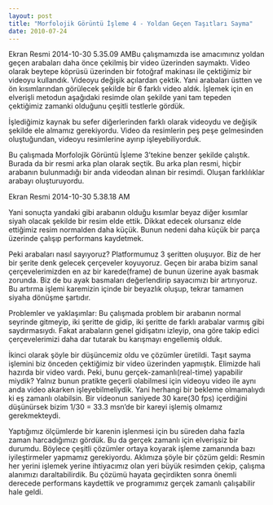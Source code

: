 ```yaml
---
layout: post
title: "Morfolojik Görüntü İşleme 4 - Yoldan Geçen Taşıtları Sayma"
date: 2010-07-24
---
```


Ekran Resmi 2014-10-30 5.35.09 AMBu çalışmamızda ise amacımınız yoldan geçen arabaları daha önce çekilmiş bir video üzerinden saymaktı. Video olarak beytepe köprüsü üzerinden bir fotoğraf makinası ile çektiğimiz bir videoyu kullandık. Videoyu değişik açılardan çektik. Yani arabaları üstten ve ön kısımlarından görülecek şekilde bir 6 farklı video aldık. İşlemek için en elverişli metodun aşağıdaki resimde olan şekilde yani tam tepeden çektiğimiz zamanki olduğunu çeşitli testlerle gördük.

İşlediğimiz kaynak bu sefer diğerlerinden farklı olarak videoydu ve değişik şekilde ele almamız gerekiyordu. Video da resimlerin peş peşe gelmesinden oluştuğundan, videoyu resimlerine ayırıp işleyebiliyorduk.

Bu çalışmada Morfolojik Görüntü İşleme 3’tekine benzer şekilde çalıştık. Burada da bir resmi arka plan olarak seçtik. Bu arka plan resmi, hiçbir arabanın bulunmadığı bir anda videodan alınan bir resimdi. Oluşan farklılıklar arabayı oluşturuyordu.

Ekran Resmi 2014-10-30 5.38.18 AM

Yani sonuçta yandaki gibi arabanın olduğu kısımlar beyaz diğer kısımlar siyah olacak şekilde bir resim elde ettik. Dikkat edecek olursanız elde ettiğimiz resim normalden daha küçük. Bunun nedeni daha küçük bir parça üzerinde çalışıp performans kaydetmek.

Peki arabaları nasıl sayıyoruz? Platformumuz 3 şeritten oluşuyor. Biz de her bir şerite denk gelecek çerçeveler koyuyoruz. Geçen bir araba bizim sanal çerçevelerimizden en az bir karede(frame) de bunun üzerine ayak basmak zorunda. Biz de bu ayak basmaları değerlendirip sayacımızı bir artırıyoruz. Bu artırma işlemi karemizin içinde bir beyazlık oluşup, tekrar tamamen siyaha dönüşme şartıdır.

 

Problemler ve yaklaşımlar: Bu çalışmada problem bir arabanın normal seyrinde gitmeyip, iki şeritte de gidip, iki şeritte de farklı arabalar varmış gibi saydırmasıydı. Fakat arabaların genel gidişatını izleyip, ona göre takip edici çerçevelerimizi daha dar tutarak bu karışmayı engellemiş olduk.

İkinci olarak şöyle bir düşüncemiz oldu ve çözümler üretildi. Taşıt sayma işlemini biz önceden çektiğimiz bir video üzerinden yapmıştık. Elimizde hali hazırda bir video vardı. Peki, bunu gerçek-zamanlı(real-time) yapabilir miydik? Yalnız bunun pratikte geçerli olabilmesi için videoyu video ile aynı anda video akarken işleyebilmeliydik. Yani herhangi bir bekleme olmamalıydı ki eş zamanlı olabilsin. Bir videonun saniyede 30 kare(30 fps) içerdiğini düşünürsek bizim 1/30 = 33.3 msn’de bir kareyi işlemiş olmamız gerekmekteydi.

Yaptığımız ölçümlerde bir karenin işlenmesi için bu süreden daha fazla zaman harcadığımızı gördük. Bu da gerçek zamanlı için elverişsiz bir durumdu. Böylece çeşitli çözümler ortaya koyarak işleme zamanında bazı iyileştirmeler yapmamız gerekiyordu. Aklımıza şöyle bir çözüm geldi: Resmin her yerini işlemek yerine ihtiyacımız olan yeri büyük resimden çekip, çalışma alanımızı daraltabilirdik. Bu çözümü hayata geçirdikten sonra önemli derecede performans kaydettik ve programımız gerçek zamanlı çalışabilir hale geldi.
